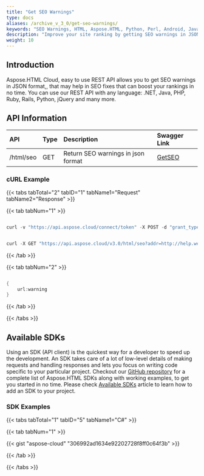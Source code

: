 ```yaml
---
title: "Get SEO Warnings"
type: docs
aliases: /archive_v_3_0/get-seo-warnings/
keywords: "SEO Warnings, HTML, Aspose.HTML, Python, Perl, Android, Java, .NET,C#, Swift, Go"
description: "Improve your site ranking by getting SEO warnings in JSON format using Aspose.HTML Cloud, a REST API that can be use in any language like .NET, Java, Python, Perl, Ruby, PHP and many more."
weight: 10
---
```


## **Introduction**
Aspose.HTML Cloud, easy to use REST API allows you to get SEO warnings in JSON format,, that may help in SEO fixes that can boost your rankings in no time. You can use our REST API with any language: .NET, Java, PHP, Ruby, Rails, Python, jQuery and many more.
## **API Information**

|**API**|**Type**|**Description**|**Swagger Link**|
| :- | :- | :- | :- |
|/html/seo|GET|Return SEO warnings in json format|[GetSEO](https://apireference.aspose.cloud/html/#/SEO/Get)|
### **cURL Example**
{{< tabs tabTotal="2" tabID="1" tabName1="Request" tabName2="Response" >}}

{{< tab tabNum="1" >}}

```java

curl -v "https://api.aspose.cloud/connect/token" -X POST -d "grant_type=client_credentials&client_id=XXXXX&client_secret=XXXXX" -H "Content-Type: application/x-www-form-urlencoded" -H "Accept: application/json"

```

```java

curl -X GET "https://api.aspose.cloud/v3.0/html/seo?addr=http://help.websiteos.com/websiteos/example_of_a_simple_html_page.htm" -H "accept: application/json" -H "x-aspose-client: Containerize.Swagger"

```

{{< /tab >}}

{{< tab tabNum="2" >}}

```java

{
	url:warning
}

```

{{< /tab >}}

{{< /tabs >}}
## **Available SDKs**
Using an SDK (API client) is the quickest way for a developer to speed up the development. An SDK takes care of a lot of low-level details of making requests and handling responses and lets you focus on writing code specific to your particular project. Checkout our [GitHub repository](https://github.com/aspose-html-cloud) for a complete list of Aspose.HTML SDKs along with working examples, to get you started in no time. Please check [Available SDKs](/html/archive_v_3_0/available-sdks/) article to learn how to add an SDK to your project.
### **SDK Examples**
{{< tabs tabTotal="1" tabID="5" tabName1="C#" >}}

{{< tab tabNum="1" >}}

{{< gist "aspose-cloud" "306992ad1634e92202728f8ff0c64f3b" >}}

{{< /tab >}}

{{< /tabs >}}
